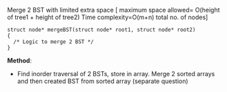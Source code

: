 Merge 2 BST with limited extra space [ maximum space allowed= O(height of tree1 + height of tree2)  Time complexity=O(m+n) total no. of nodes]

```
struct node* mergeBST(struct node* root1, struct node* root2)
{
  /* Logic to merge 2 BST */
}
```


**Method**:
- Find inorder traversal of 2 BSTs, store in array. Merge 2 sorted arrays and then created BST from sorted array (separate question) 
